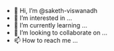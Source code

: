 - 👋 Hi, I’m @saketh-viswanadh
- 👀 I’m interested in ...
- 🌱 I’m currently learning ...
- 💞️ I’m looking to collaborate on ...
- 📫 How to reach me ...

<!---
saketh-viswanadh/saketh-viswanadh is a ✨ special ✨ repository because its `README.md` (this file) appears on your GitHub profile.
You can click the Preview link to take a look at your changes.
--->
